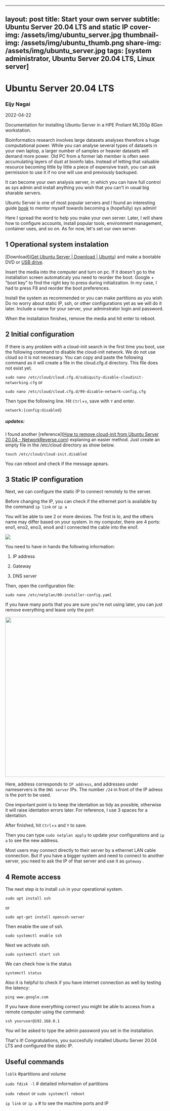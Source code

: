 # 

---
layout: post
title: Start your own server
subtitle: Ubuntu Server 20.04 LTS and static IP
cover-img: /assets/img/ubuntu_server.jpg
thumbnail-img: /assets/img/ubuntu_thumb.png
share-img: /assets/img/ubuntu_server.jpg
tags: [system administrator, Ubuntu Server 20.04 LTS, Linux server]
---



# Ubuntu Server 20.04 LTS

### Eijy Nagai

2022-04-22

Documentation for installing Ubuntu Server in a HPE Proliant ML350p 8Gen workstation.



Bioinformatics research involves large datasets analyses therefore a huge computational power. While you can analyse several types of datasets in your own laptop, a larger number of samples or heavier datasets will demand more power. Old PC from a former lab member is often seen accumulating layers of dust at bioinfo labs. Instead of letting that valuable resource becoming little by little a piece of expensive trash, you can ask permission to use it if no one will use and previously backuped.

It can become your own analysis server, in which you can have full control as sys admin and install anything you wish that you can't in usual big sharable servers.  



Ubuntu Server is one of most popular servers and I found an interesting guide [book](https://www.packtpub.com/product/mastering-ubuntu-server-third-edition/9781800564640) to mentor myself towards becoming a (hopefully) sys admin!



Here I spread the word to help you make your own server. Later, I will share how to configure accounts, install popular tools, environment management, container uses, and so on. As for now, let's set our own server.



## 1 Operational system instalation

[Download]([Get Ubuntu Server | Download | Ubuntu](https://ubuntu.com/download/server)) and make a bootable DVD or [USB drive](https://www.balena.io/etcher/).

Insert the media into the computer and turn on pc. If it doesn't go to the installation screen automaticaly you need to reorder the boot. Google <your PC name> + "boot key" to find the right key to press during initialization. In my case, I had to press F8 and reorder the boot preferences.

Install the system as recommended or you can make partitions as you wish. Do no worry about static IP, ssh, or other configurations yet as we will do it later. Include a name for your server, your adminstrator login and password.

When the installation finishes, remove the media and hit enter to reboot.



## 2 Initial configuration

If there is any problem with a cloud-init search in the first time you boot, use the following command to disable the cloud-init network. We do not use cloud so it is not necessary. You can copy and paste the following command as it will create a file in the cloud.cfg.d directory. This file does not exist yet.

`sudo nano /etc/cloud/cloud.cfg.d/subiquity-disable-cloudinit-networking.cfg` or

`sudo nano /etc/cloud/cloud.cfg.d/99-disable-network-config.cfg`



Then type the following line. Hit `Ctrl`+`x`, save with `Y` and enter. 

`network:{config:disabled}`



##### updates:

I found another [reference]([How to remove cloud-init from Ubuntu Server 20.04 - NetworkReverse.com](https://www.networkreverse.com/2020/06/how-to-remove-cloud-init-from-ubuntu.html)) explaning an easier method. Just create an empty file in the /etc/cloud directory as show below.

`touch /etc/cloud/cloud-init.disabled`



You can reboot and check if the message apears.



## 3 Static IP configuration

Next, we can configure the static IP to connect remotely to the server. 

Before changing the IP, you can check if the ethernet port is available by the command `ip link` or `ip a`



You will be able to see 2 or more devices. The first is lo, and the others name may differ based on your system. In my computer, there are 4 ports: eno1, eno2, eno3, eno4 and I connected the cable into the eno1.

![](/Users/eijy/Library/Application%20Support/marktext/images/2022-04-22-14-58-45-image.png)



You need to have in hands the following information:

1. IP address

2. Gateway

3. DNS server



Then, open the configuration file:

`sudo nano /etc/netplan/00-installer-config.yaml`



If you have many ports that you are sure you're not using later, you can just remove everything and leave only the port 

<img src="file:///Users/eijy/Library/Application%20Support/marktext/images/2022-04-22-15-25-25-image.png" title="" alt="" width="506">  

Here, address corresponds to `IP address`, and addresses under nameservers is the `DNS server` IPs. The number `/24` in front of the IP adress is the port to be used. 



One important point is to keep the identation as tidy as possible, otherwise it will raise identation errors later. For reference, I use 3 spaces for a identation.

After finished, hit `Ctrl`+`x` and `Y` to save.



Then you can type `sudo netplan apply` to update your configurations and `ip a` to see the new address.



Most users may connect directly to their server by a ethernet LAN cable connection. But if you have a bigger system and need to connect to another server, you need to ask the IP of that server and use it as `gateway` .



## 4 Remote access

The next step is to install `ssh` in your operational system.

`sudo apt install ssh`

or

`sudo apt-get install openssh-server`



Then enable the use of ssh.

`sudo systemctl enable ssh`



Next we activate ssh.

`sudo systemctl start ssh`



We can check how is the status

`systemctl status`



Also it is helpful to check if you have internet connection as well by testing the latency:

`ping www.google.com` 



If you have done everything correct you might be able to access from a remote computer using the command:

`ssh youruser@192.168.0.1` 



You wil be asked to type the admin password you set in the installation. 



That's it! Congratulations, you succesfully installed Ubuntu Server 20.04 LTS and configured the static IP.





## Useful commands

`lsblk` #partitions and volume

`sudo fdisk -l` # detailed information of partitions

`sudo reboot` or `sudo systemctl reboot` 

`ip link` or `ip a` # to see the machine ports and IP










